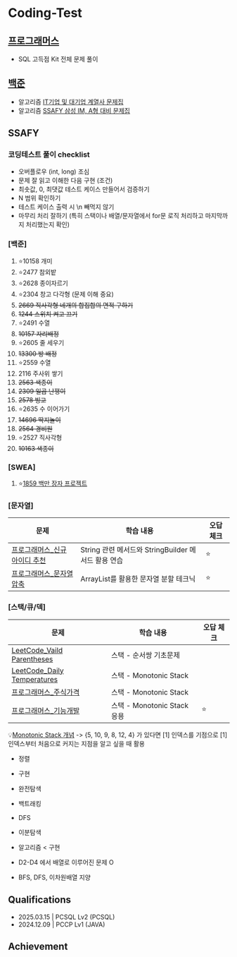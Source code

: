 # Coding-Test

## [프로그래머스](https://github.com/wogkr810/coding-test/tree/main/%ED%94%84%EB%A1%9C%EA%B7%B8%EB%9E%98%EB%A8%B8%EC%8A%A4)
- SQL 고득점 Kit 전체 문제 풀이

## [백준](https://www.acmicpc.net/)
- 알고리즘 [IT기업 및 대기업 계열사 문제집](https://www.acmicpc.net/workbook/view/8708)
- 알고리즘 [SSAFY 삼성 IM, A형 대비 문제집](https://www.acmicpc.net/group/workbook/22701/1)

## SSAFY
### 코딩테스트 풀이 checklist
- 오버플로우 (int, long) 조심
- 문제 잘 읽고 이해한 다음 구현 (조건)
- 최솟값, 0, 최댓값 테스트 케이스 만들어서 검증하기
- N 범위 확인하기
- 테스트 케이스 출력 시 \n 빼먹지 않기
- 마무리 처리 잘하기 (특히 스택이나 배열/문자열에서 for문 로직 처리하고 마지막까지 처리했는지 확인)
### [백준]
1. ⭐10158 개미
2. ⭐2477 참외밭
3. ⭐2628 종이자르기
4. ⭐2304 창고 다각형 (문제 이해 중요)
5. ~~2669 직사각형 네개의 합집합의 면적 구하기~~
6. ~~1244 스위치 켜고 끄기~~
7. ⭐2491 수열
8. ~~10157 자리배정~~
9. ⭐2605 줄 세우기
10. ~~13300 방 배정~~
11. ⭐2559 수열
12. 2116 주사위 쌓기
13. ~~2563 색종이~~
14. ~~2309 일곱 난쟁이~~
15. ~~2578 빙고~~
16. ⭐2635 수 이어가기
17. ~~14696 딱지놀이~~
18. ~~2564 경비원~~
19. ⭐2527 직사각형
20. ~~10163 색종이~~

### [SWEA]
1. ⭐[1859 백만 장자 프로젝트](https://swexpertacademy.com/main/code/problem/problemDetail.do?contestProbId=AV5LrsUaDxcDFAXc)

### [문자열]
| 문제 | 학습 내용 | 오답 체크 |
|-------|-------|-------|
| [프로그래머스_신규 아이디 추천](https://school.programmers.co.kr/learn/courses/30/lessons/72410?language=java) | String 관련 메서드와 StringBuilder 메서드 활용 연습 | ⭐ |
| [프로그래머스_문자열 압축](https://school.programmers.co.kr/learn/courses/30/lessons/60057?language=java?language=java) | ArrayList를 활용한 문자열 분할 테크닉 | ⭐ |

### [스택/큐/덱]
| 문제 | 학습 내용 | 오답 체크 |
|-------|-------|-------|
| [LeetCode_Vaild Parentheses](https://leetcode.com/problems/valid-parentheses/) | 스택 - 순서쌍 기초문제 | |
| [LeetCode_Daily Temperatures](https://leetcode.com/problems/daily-temperatures/) | 스택 - Monotonic Stack | |
| [프로그래머스_주식가격](https://school.programmers.co.kr/learn/courses/30/lessons/42584?language=java) | 스택 - Monotonic Stack | |
| [프로그래머스_기능개발](https://school.programmers.co.kr/learn/courses/30/lessons/42586) | 스택 - Monotonic Stack 응용 | ⭐ |

💡[Monotonic Stack 개념](https://hyeonstone.tistory.com/entry/Stack-%EC%9D%91%EC%9A%A9-Monotonic-Stack) -> {5, 10, 9, 8, 12, 4} 가 있다면 [1] 인덱스를 기점으로 [1] 인덱스부터 처음으로 커지는 지점을 알고 싶을 때 활용

- 정렬
- 구현
- 완전탐색
- 백트래킹
- DFS
- 이분탐색

- 알고리즘 < 구현
- D2-D4 에서 배열로 이루어진 문제 O
- BFS, DFS, 이차원배열 지양 

## Qualifications
- 2025.03.15 | PCSQL Lv2 (PCSQL)
- 2024.12.09 | PCCP Lv1 (JAVA)

## Achievement
